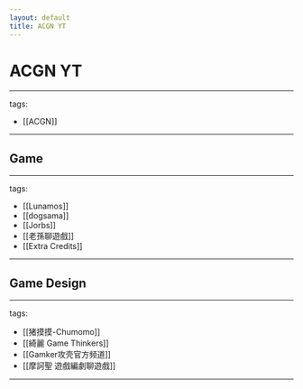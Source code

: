 ```yaml
---
layout: default
title: ACGN YT
---
```


# ACGN YT

---
tags:
  - [[ACGN]]
  
---

## Game
---
tags:
  - [[Lunamos]]
  - [[dogsama]]
  - [[Jorbs]]
  - [[老孫聊遊戲]]
  - [[Extra Credits]]
  
---

## Game Design
---
tags:
  - [[猪摸摸-Chumomo]]
  - [[綺麗 Game Thinkers]]
  - [[Gamker攻壳官方频道]]
  - [[摩訶聖 遊戲編劇聊遊戲]]
  
---